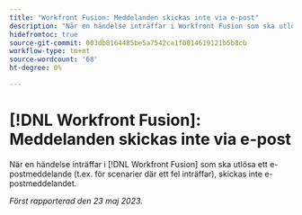 ```yaml
---
title: "Workfront Fusion: Meddelanden skickas inte via e-post"
description: "När en händelse inträffar i Workfront Fusion som ska utlösa ett e-postmeddelande (t.ex. för scenarier där ett fel inträffar) skickas inte e-postmeddelandet."
hidefromtoc: true
source-git-commit: 003db8164485be5a7542ca1f0814619121b5b8cb
workflow-type: tm+mt
source-wordcount: '68'
ht-degree: 0%

---
```



# [!DNL Workfront Fusion]: Meddelanden skickas inte via e-post

När en händelse inträffar i [!DNL Workfront Fusion] som ska utlösa ett e-postmeddelande (t.ex. för scenarier där ett fel inträffar), skickas inte e-postmeddelandet.

_Först rapporterad den 23 maj 2023._

